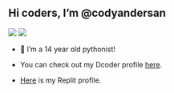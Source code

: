 ## Hi coders, I’m @codyandersan
![](https://komarev.com/ghpvc/?username=codyandersan&color=blueviolet) ![](https://img.shields.io/badge/-Python-blue?style=for-the-badge&logo=python&logoColor=white&labelColor=black)
- 👀 I’m a 14 year old pythonist!

- You can check out my Dcoder profile <a href="https://code.dcoder.tech/profile/codyandersan">here</a>.
- <a href="https://replit.com/@codyandersan">Here</a> is my Replit profile.
<!---
codyandersan/codyandersan is a ✨ special ✨ repository because its `README.md` (this file) appears on your GitHub profile.
You can click the Preview link to take a look at your changes.
--->
